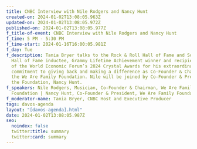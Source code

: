 ```yaml
---
title: CNBC Interview with Nile Rodgers and Nancy Hunt
created-on: 2024-01-02T13:08:05.963Z
updated-on: 2024-01-02T13:08:05.972Z
published-on: 2024-01-02T13:08:05.977Z
f_title-of-event: CNBC Interview with Nile Rodgers and Nancy Hunt
f_time: 5 PM - 5:30 PM
f_time-start: 2024-01-16T16:00:05.981Z
f_day: Tue
f_description: Tania Bryer talks to the Rock & Roll Hall of Fame and Songwriters
  Hall of Fame inductee, Grammy Lifetime Achievement winner and recipient of one
  of the World Economic Forum’s 2024 Crystal Awards for his extraordinary
  commitment to giving back and making a difference as Co-Founder & Chairman of
  the We Are Family Foundation. Nile will be joined by Co-Founder & President of
  the Foundation, Nancy Hunt.
f_speakers: Nile Rodgers, Musician, Co-Founder & Chairman, We Are Family
  Foundation | Nancy Hunt, Co-Founder & President, We Are Family Foundation
f_moderator-name: Tania Bryer, CNBC Host and Executive Producer
tags: davos-agenda
layout: "[davos-agenda].html"
date: 2024-01-02T13:08:05.987Z
seo:
  noindex: false
  twitter:title: summary
  twitter:card: summary
---
```

